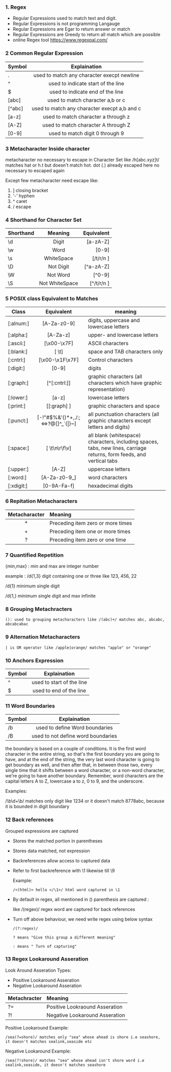 

### **1. Regex**

- Regular Expressions used to match text and digit.
- Regular Expressions is not programming Langauge
- Regular Expressions are Egar to return answer or match
- Regular Expressions are Greedy to return all match which are possible
- online Regex tool 
  https://www.regexpal.com/
  

### **2 Common Regular Expression**

Symbol | Explaination
:-------|:---------:
. |used to match any character execpt newline
^|used to indicate start of the line
$ |used to indicate end of the line
[abc]|used to match character a,b or c
[^abc]|used to match any character execpt a,b and c
[a-z] |used to match character a through z
[A-Z] |used to match character A through Z
[0-9] |used to match digit 0 through 9


### **3 Metacharacter Inside character**
 
metacharacter no necessary to escape in Character Set like /h[abc.xyz]t/ matches hat or h.t but doesn't match hot. dot (.) already escaped here no necessary to escaped again   

Except few metacharacter need escape like:
1. ] closing bracket
2. '-' hyphen 
3.  ^ caret 
4.  / escape

### **4 Shorthand for Character Set**

 Shorthand     | Meaning          | Equivalent       |
 --------------|:----------------:|-----------------:|
 \d            | Digit            |  [a-zA-Z]        |
 \w            | Word             |  [0-9]           |
 \s            | WhiteSpace       |  [/t/r/n ]       |
 \D            | Not Digit        |  [^a-zA-Z]       |
 \W            | Not Word         |  [^0-9]          |
 \S            | Not WhiteSpace   |  [^/t/r/n ]      |



### **5 POSIX class	Equivalent to	Matches**

Class | Equivalent| meaning
------|:---------:|---------
[:alnum:]|	[A-Za-z0-9]	|digits, uppercase and lowercase letters
[:alpha:]|	[A-Za-z]	|upper- and lowercase letters
[:ascii:]|	[\x00-\x7F]	|ASCII characters
[:blank:] |	[ \t]	|space and TAB characters only
[:cntrl:]|	[\x00-\x1F\x7F]|	Control characters
[:digit:]|	[0-9]|	digits
[:graph:]|	[^[:cntrl:]]|	graphic characters (all characters which have graphic representation)
[:lower:]|	[a-z]|	lowercase letters
[:print:]|	[[:graph] ]|	graphic characters and space
[:punct:] |	[-!"#$%&'()*+,./:;<=>?@[]^_`{\|}~]	|all punctuation characters (all graphic characters except letters and digits)
[:space:] |	[ \t\n\r\f\v]	|all blank (whitespace) characters, including spaces, tabs, new lines, carriage returns, form feeds, and vertical tabs
[:upper:] |	[A-Z]	|uppercase letters
[:word:]|	[A-Za-z0-9_]	|word characters
[:xdigit:]|	[0-9A-Fa-f]	|hexadecimal digits

### **6 Repitation Metacharacters**

Metacharacter| Meaning
:------------:|:--------
 *| Preceding item zero or more times
 +| Preceding item one or more times
 ?| Preceding item zero or one time


### **7 Quantified Repetition**

{min,max} : min and max are integer number

example :   /d\{1,3\} digit containing one or three like 123, 456, 22 

/d\{1\} minimum single digit 

/d\{1,\} minimum single digit and max infinite 



### **8 Grouping Metachracters**

`(): used to grouping metacharacters like /(abc)+/ matches abc, abcabc, abcabcabac`


### **9 Alternation Metacharacters**

`| is OR operator like /apple|orange/ matches "apple" or "orange" `
            

### **10 Anchors Expression**

Symbol| Explaination
:-----|:-------------:
^ | used to start of the line
$ | used to end of the line


### **11 Word Boundaries**

Symbol| Explaination
:-----|:-------------:
/b | used to define Word boundaries
/B | used to not define word boundaries

the boundary is based on a couple of conditions. It is the first word character in the entire string, so that's the first boundary you are going to have, and at the end of the string, the very last word character is going to get boundary as well, and then after that, in between those two, every single time that it shifts between a word character, or a non-word character, we're going to have another boundary. Remember, word characters are the capital letters A to Z, lowercase a to z, 0 to 9, and the underscore.

Examples: 

/\b\d+\b/ matches only digit like 1234 or it doesn't match 8778abc, because it is bounded in digit boundary 

### **12 Back references** 

Grouped expressions are captured 
 - Stores the matched portion in parentheses
 - Stores data matched, not expression 
 - Backreferences allow access to captured data 
 - Refer to first backreference with \1 likewise till \9
 
     Example: 
 
     `/<(html)> hello </\1>/ html word captured in \1`
 
 
 - By default in regex, all mentioned  in () parenthesis are captured :
 
   like /(regex)/ regex word are captured for back references
 - Turn off above behaviour, we need write regex using below syntax
   
      `/(?:regex)/`

       ? means "Give this group a different meaning"

       : means " Turn of capturing"


### **13 Regex Lookaround Asseration**

Look Around Asseration Types:

- Positive Lookaround Asseration 
- Negative Lookaround Asseration 

Metachracter| Meaning 
------------|:-----------
?=| Positive Lookraound Asseration 
?!| Negative Lookaround Asseration 

Positive Lookaround Example:

`/sea(?=shore)/ matches only "sea" whose ahead is shore i.e seashore, it doesn't matches sealink,seaside etc`

Negative Lookaround Example:

`/sea(?!shore)/ matches "sea" whose ahead isn't shore word i.e sealink,seaside, it doesn't matches seashore`


